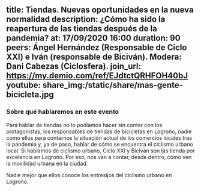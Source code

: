 title: Tiendas. Nuevas oportunidades en la nueva normalidad
description: ¿Cómo ha sido la reapertura de las tiendas después de la pandemia?
at: 17/09/2020 16:00
duration: 90
peers: Ángel Hernández (Responsable de Ciclo XXI) e Iván (responsable de Biciván). Modera: Dani Cabezas (Ciclosfera).
join_url: https://my.demio.com/ref/EJdtctQRHFOH40bJ
youtube:
share_img:/static/share/mas-gente-bicicleta.jpg
----
### Sobre qué hablaremos en este evento

Para hablar de tiendas no lo podíamos hacer sin contar con los protagonistas, los responsables de tiendas de bicicletas en Logroño, nadie como ellos para contarnos la situación actual de los comercios locales tras la pandemia y, ya de paso, hablar de cómo se encuentra el ciclismo urbano local. Si hablamos de ciclismo urbano, Ciclo XXI y Biciván son las tienda por excelencia en Logroño. Por eso, nos van a contar, desde dentro, cómo ven la movilidad urbana en la ciudad.

Nadie mejor que ellos conoce los entresijos del ciclismo urbano en Logroño.

